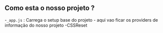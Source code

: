 ## Como esta o nosso projeto ?
-`_app.js` : Carrega o setup base do projeto
    - aqui vao ficar os providers de informação do nosso projeto
    -CSSReset